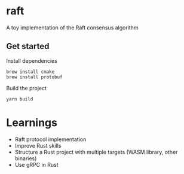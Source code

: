 # raft
A toy implementation of the Raft consensus algorithm

## Get started
Install dependencies
```
brew install cmake
brew install protobuf
```

Build the project
```
yarn build
```

# Learnings
- Raft protocol implementation
- Improve Rust skills
- Structure a Rust project with multiple targets (WASM library, other binaries)
- Use gRPC in Rust
